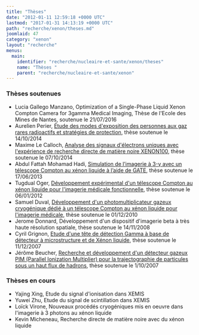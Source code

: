 ```yaml
---
title: "Thèses"
date: "2012-01-11 12:59:18 +0000 UTC"
lastmod: "2017-01-31 14:13:19 +0000 UTC"
path: "recherche/xenon/theses.md"
joomlaid: 47
category: "xenon"
layout: "recherche"
menus:
  main:
    identifier: "recherche/nucleaire-et-sante/xenon/theses"
    name: "Thèses "
    parent: "recherche/nucleaire-et-sante/xenon"
---
```

### Thèses soutenues

*   Lucia Gallego Manzano, Optimization of a Single-Phase Liquid Xenon Compton Camera for 3gamma Medical Imaging, Thèse de l'Ecole des Mines de Nantes, soutenue le 21/07/2016
*   Aurelien Perier, [Étude des modes d'exposition des personnes aux gaz rares radioactifs et stratégies de protection](https://tel.archives-ouvertes.fr/tel-01089862), thèse soutenue le 14/10/2014
*   Maxime Le Calloch, [Analyse des signaux d'électrons uniques avec l'expérience de recherche directe de matière noire XENON100](https://tel.archives-ouvertes.fr/tel-01081007), thèse soutenue le 07/10/2014
*   Abdul Fattah Mohamad Hadi, [Simulation de l’imagerie à 3-γ avec un télescope Compton au xénon liquide à l’aide de GATE](https://tel.archives-ouvertes.fr/tel-00847425), thèse soutenue le 17/06/2013
*   Tugdual Oger, [Développement expérimental d'un télescope Compton au xénon liquide pour l'imagerie médicale fonctionnelle](http://tel.archives-ouvertes.fr/tel-00678767), thèse soutenue le 06/01/2012
*   Samuel Duval, [Développement d'un photomultiplicateur gazeux cryogénique dédié à un télescope Compton au xénon liquide pour l'imagerie médicale](http://tel.archives-ouvertes.fr/tel-00594636), thèse soutenue le 01/12/2010
*   Jerome Donnard, Développement d'un dispositif d'imagerie beta à très haute résolution spatiale, thèse soutenue le 14/11/2008
*   Cyril Grignon, [Etude d'une tête de détection Gamma à base de détecteur à microstructure et de Xénon liquide](http://tel.archives-ouvertes.fr/tel-00288738), thèse soutenue le 11/12/2007  
*   Jérôme Beucher, [Recherche et développement d'un détecteur gazeux PIM (Parallel Ionization Multiplier) pour la trajectographie de particules sous un haut flux de hadrons](http://tel.archives-ouvertes.fr/tel-00191999), thèse soutenue le 1/10/2007

### Thèses en cours

*   Yajing Xing, Etude du signal d'ionisation dans XEMIS
*   Yuwei Zhu, Etude du signal de scintillation dans XEMIS
*   Loïck Virone, Nouveaux procédés cryogéniques mis en oeuvre dans l'imagerie à 3 photons au xénon liquide
*   Kevin Micheneau, Recherche directe de matière noire avec du xénon liquide
